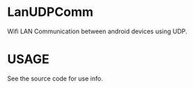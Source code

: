 LanUDPComm
==========

Wifi LAN Communication between android devices using UDP.

USAGE
=====

See the source code for use info.
